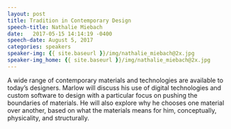 ```yaml
---
layout: post
title: Tradition in Contemporary Design
speech-title: Nathalie Miebach
date:   2017-05-15 14:14:19 -0400
speech-date: August 5, 2017
categories: speakers
speaker-img: {{ site.baseurl }}/img/nathalie_miebach@2x.jpg
speaker-img_home: {{ site.baseurl }}/img/nathalie_miebach@2x.jpg
---
```

A wide range of contemporary materials and technologies are available to today’s designers. Marlow will discuss his use of digital technologies and custom software to design with a particular focus on pushing the boundaries of materials. He will also explore why he chooses one material over another, based on what the materials means for him, conceptually, physicality, and structurally.
